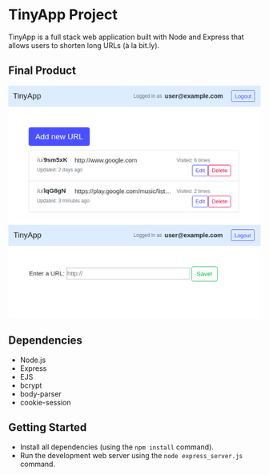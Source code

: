 # TinyApp Project

TinyApp is a full stack web application built with Node and Express that allows users to shorten long URLs (à la bit.ly).

## Final Product

!["Screenshot of URLs page"](/docs/urls-index.png)
!["Screenshot of New URL page"](/docs/new-url.png)

## Dependencies

- Node.js
- Express
- EJS
- bcrypt
- body-parser
- cookie-session

## Getting Started

- Install all dependencies (using the `npm install` command).
- Run the development web server using the `node express_server.js` command.

